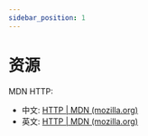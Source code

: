 ```yaml
---
sidebar_position: 1
---
```


# 资源

MDN HTTP:

- 中文: [HTTP | MDN (mozilla.org)](https://developer.mozilla.org/zh-CN/docs/Web/HTTP)
- 英文: [HTTP | MDN (mozilla.org)](https://developer.mozilla.org/en-US/docs/Web/HTTP)